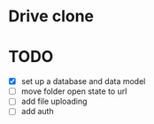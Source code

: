# Drive clone

# TODO

- [X] set up a database and data model
- [ ] move folder open state to url
- [ ] add file uploading
- [ ] add auth